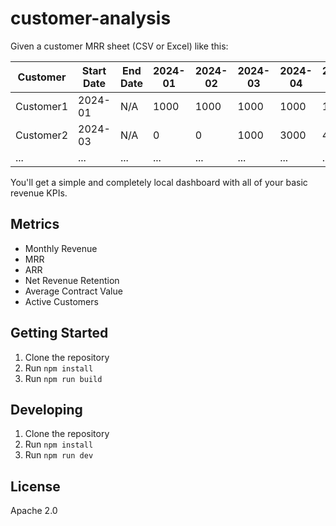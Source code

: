 # customer-analysis

Given a customer MRR sheet (CSV or Excel) like this:

|Customer|Start Date| End Date |2024-01|2024-02|2024-03|2024-04|2024-05|2024-06|2024-07|
|--------|----------|----------|------|------|------|------|------|------|------|
|Customer1|2024-01|N/A|1000|1000|1000|1000|1000|1000|1000|
|Customer2|2024-03|N/A|0|0|1000|3000|4000|5000|6000|
|... |... |... |... |... |... |... |... |... |... |

You'll get a simple and completely local dashboard with all of your basic revenue KPIs.

## Metrics

- Monthly Revenue
- MRR
- ARR
- Net Revenue Retention
- Average Contract Value
- Active Customers

## Getting Started

1. Clone the repository
2. Run `npm install`
3. Run `npm run build`

## Developing

1. Clone the repository
2. Run `npm install`
3. Run `npm run dev`

## License

Apache 2.0